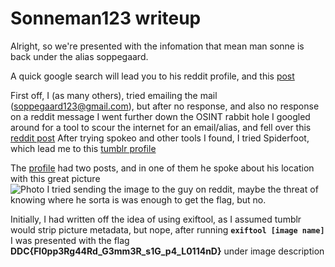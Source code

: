 # Sonneman123 writeup

Alright, so we're presented with the infomation that mean man sonne is back under the alias soppegaard.

A quick google search will lead you to his reddit profile, and this [post](https://www.reddit.com/user/soppegaard/comments/mql2af/livet_under_jorden/gxddbjs/?context=3)

First off, I (as many others), tried emailing the mail (soppegaard123@gmail.com), but after no response, and also no response on a reddit message I went further down the OSINT rabbit hole
I googled around for a tool to scour the internet for an email/alias, and fell over this [reddit post](https://www.reddit.com/r/OSINT/comments/gjct5q/using_an_email_address_to_find_social_media/)
After trying spokeo and other tools I found, I tried Spiderfoot, which lead me to this [tumblr profile](https://soppegaard123.tumblr.com/)

The [profile]((https://soppegaard123.tumblr.com/)) had two posts, and in one of them he spoke about his location with this great picture <br>
![Photo](https://64.media.tumblr.com/86f87a0143f29aef2cf9bef5b220e0c5/102e53b007b0c1db-a7/s2048x3072/8c89015e07468e75821767a764795f2333dfcdf6.jpg)
I tried sending the image to the guy on reddit, maybe the threat of knowing where he sorta is was enough to get the flag, but no.

Initially, I had written off the idea of using exiftool, as I assumed tumblr would strip picture metadata, but nope, after running
<b>`exiftool [image name]`</b>
I was presented with the flag
<b>DDC{Fl0pp3Rg44Rd_G3mm3R_s1G_p4_L0114nD}</b>
under image description